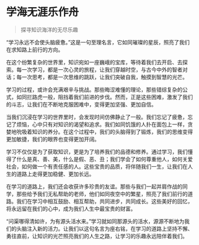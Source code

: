 # 学海无涯乐作舟
> 探寻知识海洋的无尽乐趣

“学习永远不会使头脑疲惫。”这是一句至理名言，它如同璀璨的星辰，照亮了我们在求知路上前行的方向。

在这个纷繁复杂的世界里，知识宛如一座巍峨的宝库，等待着我们去开启、去探索。每一次学习，都是一次心灵的旅程，让我们穿越时空，与古今中外的智者对话；每一次思考，都是一次思维的跳跃，让我们突破自我，触摸到智慧的光芒。

学习的过程，或许会充满艰辛与挑战。那些晦涩难懂的理论，那些错综复杂的公式，如同拦路虎一般，阻挡着我们前进的步伐。然而，正是这些困难，激发了我们的斗志，让我们在不断地克服困难中，变得更加坚强、更加自信。

当我们沉浸在学习的世界里时，会发现时间仿佛静止了一般。我们忘记了疲惫，忘记了烦恼，心中只有对知识的渴望和追求。我们如同饥饿的人扑在面包上一样，贪婪地吮吸着知识的养分。在这个过程中，我们的头脑得到了锻炼，我们的思维变得更加敏捷，我们的眼界也变得更加开阔。

学习不仅仅是为了获取知识，更是为了培养我们的品德和修养。通过学习，我们懂得了什么是真、善、美，什么是假、恶、丑；我们学会了如何尊重他人，如何关爱社会，如何做一个有责任感的人。这些宝贵的品质，将伴随我们一生，让我们在人生的道路上走得更加稳健、更加长远。

在学习的道路上，我们还会收获许多珍贵的友谊。那些与我们一起并肩作战的同学，那些给予我们无私帮助的老师，他们如同夜空中的繁星，照亮了我们前行的道路。我们在学习中相互鼓励、相互帮助，共同进步，共同成长。这些美好的回忆，将永远留在我们的心中，成为我们人生中最宝贵的财富。

“问渠哪得清如许，为有源头活水来。”学习就如同那源头的活水，源源不断地为我们的头脑注入新的活力。让我们以这句名言为座右铭，在学习的道路上坚持不懈、勇往直前，让知识的光芒照亮我们的人生之路，让学习的乐趣永远陪伴着我们。